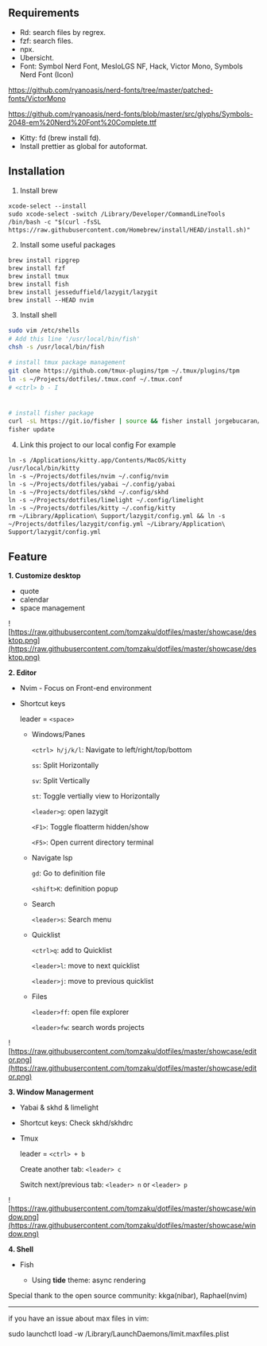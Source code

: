 ## Requirements

- Rd: search files by regrex.
- fzf: search files.
- npx.
- Ubersicht.
- Font: Symbol Nerd Font, MesloLGS NF, Hack, Victor Mono, Symbols Nerd Font (Icon)

https://github.com/ryanoasis/nerd-fonts/tree/master/patched-fonts/VictorMono

https://github.com/ryanoasis/nerd-fonts/blob/master/src/glyphs/Symbols-2048-em%20Nerd%20Font%20Complete.ttf

- Kitty: fd (brew install fd).
- Install prettier as global for autoformat.


## Installation

1. Install brew
```
xcode-select --install
sudo xcode-select -switch /Library/Developer/CommandLineTools
/bin/bash -c "$(curl -fsSL https://raw.githubusercontent.com/Homebrew/install/HEAD/install.sh)"
```

2. Install some useful packages
```
brew install ripgrep
brew install fzf
brew install tmux
brew install fish 
brew install jesseduffield/lazygit/lazygit
brew install --HEAD nvim
```

3. Install shell

```bash
sudo vim /etc/shells
# Add this line '/usr/local/bin/fish'
chsh -s /usr/local/bin/fish
```

```bash
# install tmux package management
git clone https://github.com/tmux-plugins/tpm ~/.tmux/plugins/tpm
ln -s ~/Projects/dotfiles/.tmux.conf ~/.tmux.conf
# <ctrl> b - I


# install fisher package
curl -sL https://git.io/fisher | source && fisher install jorgebucaran/fisher
fisher update
```

4. Link this project to our local config
For example

```
ln -s /Applications/kitty.app/Contents/MacOS/kitty /usr/local/bin/kitty
ln -s ~/Projects/dotfiles/nvim ~/.config/nvim
ln -s ~/Projects/dotfiles/yabai ~/.config/yabai
ln -s ~/Projects/dotfiles/skhd ~/.config/skhd
ln -s ~/Projects/dotfiles/limelight ~/.config/limelight
ln -s ~/Projects/dotfiles/kitty ~/.config/kitty
rm ~/Library/Application\ Support/lazygit/config.yml && ln -s ~/Projects/dotfiles/lazygit/config.yml ~/Library/Application\ Support/lazygit/config.yml
```

## Feature

**1. Customize desktop**

- quote
- calendar
- space management

![https://raw.githubusercontent.com/tomzaku/dotfiles/master/showcase/desktop.png](https://raw.githubusercontent.com/tomzaku/dotfiles/master/showcase/desktop.png)

**2. Editor**

- Nvim - Focus on Front-end environment
- Shortcut keys

  leader = `<space>`

  - Windows/Panes

    `<ctrl> h/j/k/l`: Navigate to left/right/top/bottom

    `ss`: Split Horizontally

    `sv`: Split Vertically

    `st`: Toggle vertially view to Horizontally

    `<leader>g`: open lazygit

    `<F1>`: Toggle floatterm hidden/show

    `<F5>`: Open current directory terminal

  - Navigate lsp

    `gd`: Go to definition file

    `<shift>K`: definition popup

  - Search
    
    `<leader>s`: Search menu

  - Quicklist

    `<ctrl>q`: add to Quicklist

    `<leader>l`: move to next quicklist

    `<leader>j`: move to previous quicklist

  - Files

    `<leader>ff`: open file explorer

    `<leader>fw`: search words projects

![https://raw.githubusercontent.com/tomzaku/dotfiles/master/showcase/editor.png](https://raw.githubusercontent.com/tomzaku/dotfiles/master/showcase/editor.png)

**3. Window Managerment**

- Yabai & skhd & limelight

- Shortcut keys: Check skhd/skhdrc

- Tmux

  leader = `<ctrl> + b`

  Create another tab: `<leader> c`

  Switch next/previous tab: `<leader> n` or `<leader> p`

![https://raw.githubusercontent.com/tomzaku/dotfiles/master/showcase/window.png](https://raw.githubusercontent.com/tomzaku/dotfiles/master/showcase/window.png)

**4. Shell**

- Fish

  - Using **tide** theme: async rendering

Special thank to the open source community: kkga(nibar), Raphael(nvim)

---

if you have an issue about max files in vim: 

sudo launchctl load -w /Library/LaunchDaemons/limit.maxfiles.plist

